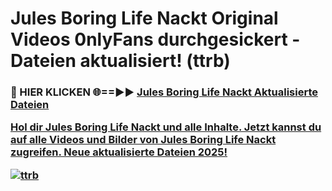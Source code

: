 # Jules Boring Life Nackt Original Videos 0nlyFans durchgesickert - Dateien aktualisiert! (ttrb)

<h3>🔴 HIER KLICKEN 🌐==►► <a href="https://tinyurl.com/h6vf6nb8" rel="nofollow">Jules Boring Life Nackt Aktualisierte Dateien

Hol dir Jules Boring Life Nackt und alle Inhalte. Jetzt kannst du auf alle Videos und Bilder von Jules Boring Life Nackt zugreifen. Neue aktualisierte Dateien 2025!

[![ttrb](https://i.imgur.com/sD4kR3V.gif)](https://tinyurl.com/h6vf6nb8)
